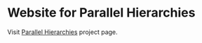 # Website for Parallel Hierarchies
Visit [Parallel Hierarchies](https://parallelhierarchies.github.io) project page.
